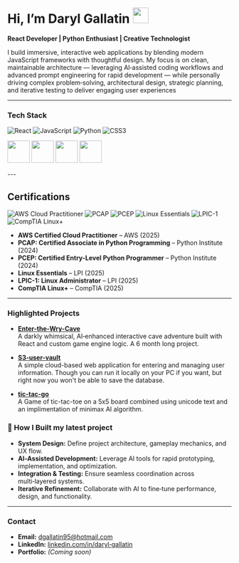 # Hi, I’m Daryl Gallatin <img src="https://raw.githubusercontent.com/MartinHeinz/MartinHeinz/master/wave.gif" width="35px">


**React Developer | Python Enthusiast | Creative Technologist**

I build immersive, interactive web applications by blending modern JavaScript frameworks with thoughtful design. My focus is on clean, maintainable architecture — leveraging AI‑assisted coding workflows and advanced prompt engineering for rapid development — while personally driving complex problem‑solving, architectural design, strategic planning, and iterative testing to deliver engaging user experiences

---

### **Tech Stack**
![React](https://img.shields.io/badge/React-20232A?style=for-the-badge&logo=react&logoColor=61DAFB)
![JavaScript](https://img.shields.io/badge/JavaScript-323330?style=for-the-badge&logo=javascript&logoColor=F7DF1E)
![Python](https://img.shields.io/badge/Python-3776AB?style=for-the-badge&logo=python&logoColor=white)
![CSS3](https://img.shields.io/badge/CSS3-1572B6?style=for-the-badge&logo=css3&logoColor=white)

<p>
  <img src="https://cdn.jsdelivr.net/gh/devicons/devicon/icons/react/react-original.svg" width="50" height="50"/>
  <img src="https://cdn.jsdelivr.net/gh/devicons/devicon/icons/javascript/javascript-original.svg" width="50" height="50"/>
  <img src="https://cdn.jsdelivr.net/gh/devicons/devicon/icons/python/python-original.svg" width="50" height="50"/>
  <img src="https://cdn.jsdelivr.net/gh/devicons/devicon/icons/css3/css3-original.svg" width="50" height="50"/>
</p>
---

## Certifications

![AWS Cloud Practitioner](https://img.shields.io/badge/AWS%20Cloud%20Practitioner-232F3E?style=for-the-badge&logo=amazon-aws&logoColor=white)
![PCAP](https://img.shields.io/badge/PCAP-Python%20Associate-blue?style=for-the-badge&logo=python&logoColor=white)
![PCEP](https://img.shields.io/badge/PCEP-Python%20Entry%20Level-blue?style=for-the-badge&logo=python&logoColor=white)
![Linux Essentials](https://img.shields.io/badge/Linux%20Essentials-LPI-green?style=for-the-badge&logo=linux&logoColor=white)
![LPIC-1](https://img.shields.io/badge/LPIC--1-LPI-green?style=for-the-badge&logo=linux&logoColor=white)
![CompTIA Linux+](https://img.shields.io/badge/Linux+-CompTIA-blue?style=for-the-badge&logo=linux&logoColor=white)

- **AWS Certified Cloud Practitioner** – AWS (2025)  
- **PCAP: Certified Associate in Python Programming** – Python Institute (2024)  
- **PCEP: Certified Entry-Level Python Programmer** – Python Institute (2024)  
- **Linux Essentials** – LPI (2025)  
- **LPIC-1: Linux Administrator** – LPI (2025)  
- **CompTIA Linux+** – CompTIA (2025)  


---

### **Highlighted Projects**
- **[Enter-the-Wry-Cave](https://github.com/darylgallatin/Enter-the-Wry-Cave)**  
  A darkly whimsical, AI‑enhanced interactive cave adventure built with React and custom game engine logic. A 6 month long project.

- **[S3-user-vault](https://github.com/darylgallatin/S3-user-vault)**  
   A simple cloud-based web application for entering and managing user information. Though you can run it locally on your PC if you want, but right now    you won't be able to save the database.
  
- **[tic-tac-go](https://github.com/darylgallatin/tic-tac-go)**  
  A Game of tic-tac-toe on a 5x5 board combined using unicode text and an implimentation of minimax AI algorithm.

### 🧠 How I Built my latest project
- **System Design:** Define project architecture, gameplay mechanics, and UX flow.  
- **AI‑Assisted Development:** Leverage AI tools for rapid prototyping, implementation, and optimization.  
- **Integration & Testing:** Ensure seamless coordination across multi‑layered systems.  
- **Iterative Refinement:** Collaborate with AI to fine‑tune performance, design, and functionality.  

---

### **Contact**
- **Email:** dgallatin95@hotmail.com 
- **LinkedIn:** [linkedin.com/in/daryl‑gallatin](#) 
- **Portfolio:** *(Coming soon)*  

